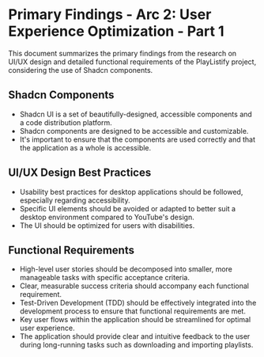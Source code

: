 # Primary Findings - Arc 2: User Experience Optimization - Part 1

This document summarizes the primary findings from the research on UI/UX design and detailed functional requirements of the PlayListify project, considering the use of Shadcn components.

## Shadcn Components

*   Shadcn UI is a set of beautifully-designed, accessible components and a code distribution platform.
*   Shadcn components are designed to be accessible and customizable.
*   It's important to ensure that the components are used correctly and that the application as a whole is accessible.

## UI/UX Design Best Practices

*   Usability best practices for desktop applications should be followed, especially regarding accessibility.
*   Specific UI elements should be avoided or adapted to better suit a desktop environment compared to YouTube's design.
*   The UI should be optimized for users with disabilities.

## Functional Requirements

*   High-level user stories should be decomposed into smaller, more manageable tasks with specific acceptance criteria.
*   Clear, measurable success criteria should accompany each functional requirement.
*   Test-Driven Development (TDD) should be effectively integrated into the development process to ensure that functional requirements are met.
*   Key user flows within the application should be streamlined for optimal user experience.
*   The application should provide clear and intuitive feedback to the user during long-running tasks such as downloading and importing playlists.